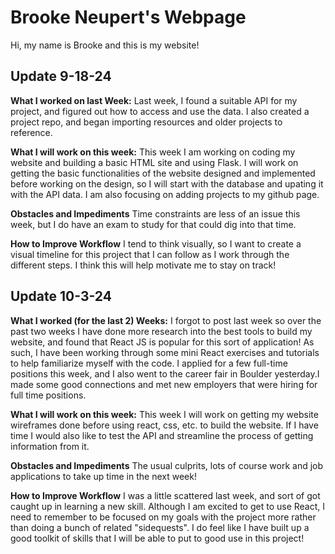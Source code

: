 # Brooke Neupert's Webpage
Hi, my name is Brooke and this is my website! 

## Update 9-18-24
**What I worked on last Week:**
Last week, I found a suitable API for my project, and figured out how to access and use the data. I also created a project repo, and began importing resources and older projects to reference. 

**What I will work on this week:**
This week I am working on coding my website and building a basic HTML site and using Flask. I will work on getting the basic functionalities of the website designed and implemented before working on the design, so I will start with the database and upating it with the API data. I am also focusing on adding projects to my github page. 

**Obstacles and Impediments**
Time constraints are less of an issue this week, but I do have an exam to study for that could dig into that time. 

**How to Improve Workflow**
I tend to think visually, so I want to create a visual timeline for this project that I can follow as I work through the different steps. I think this will help motivate me to stay on track!


## Update 10-3-24
**What I worked (for the last 2) Weeks:**
I forgot to post last week so over the past two weeks I have done more research into the best tools to build my website, and found that React JS is popular for this sort of application! As such, I have been working through some mini React exercises and tutorials to help familiarize myself with the code. I applied for a few full-time positions this week, and I also went to the career fair in Boulder yesterday.I made some good connections and met new employers that were hiring for full time positions.

**What I will work on this week:**
This week I will work on getting my website wireframes done before using react, css, etc. to build the website. If I have time I would also like to test the API and streamline the process of getting information from it.

**Obstacles and Impediments**
The usual culprits, lots of course work and job applications to take up time in the next week!

**How to Improve Workflow**
I was a little scattered last week, and sort of got caught up in learning a new skill. Although I am excited to get to use React, I need to remember to be focused on my goals with the project more rather than doing a bunch of related "sidequests". I do feel like I have built up a good toolkit of skills that I will be able to put to good use in this project!

